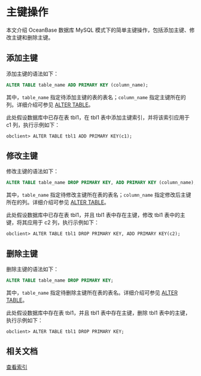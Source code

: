 # 主键操作

本文介绍 OceanBase 数据库 MySQL 模式下的简单主键操作，包括添加主键、修改主键和删除主键。

## 添加主键

添加主键的语法如下：

```sql
ALTER TABLE table_name ADD PRIMARY KEY (column_name);
```

其中，`table_name` 指定待添加主键的表的表名；`column_name` 指定主键所在的列。详细介绍可参见 [ALTER TABLE](../600.sql-statement-of-mysql-mode/1600.alter-table-of-mysql-mode.md)。

此处假设数据库中已存在表 tbl1，在 tbl1 表中添加主键索引，并将该索引应用于 c1 列，执行示例如下：

```shell
obclient> ALTER TABLE tbl1 ADD PRIMARY KEY(c1);
```

## 修改主键

修改主键的语法如下：

```sql
ALTER TABLE table_name DROP PRIMARY KEY, ADD PRIMARY KEY (column_name);
```

其中，`table_name` 指定待修改主键所在表的表名；`column_name` 指定修改后主键所在的列。详细介绍可参见 [ALTER TABLE](../600.sql-statement-of-mysql-mode/1600.alter-table-of-mysql-mode.md)。

此处假设数据库中已存在表 tbl1，并且 tbl1 表中存在主键，修改 tbl1 表中的主键，将其应用于 c2 列，执行示例如下：

```shell
obclient> ALTER TABLE tbl1 DROP PRIMARY KEY, ADD PRIMARY KEY(c2);
```

## 删除主键

删除主键的语法如下：

```sql
ALTER TABLE table_name DROP PRIMARY KEY;
```

其中，`table_name` 指定待删除主键所在表的表名。详细介绍可参见 [ALTER TABLE](../600.sql-statement-of-mysql-mode/1600.alter-table-of-mysql-mode.md)。

此处假设数据库中存在表 tbl1，并且 tbl1 表中存在主键，删除 tbl1 表中的主键，执行示例如下：

```shell
obclient> ALTER TABLE tbl1 DROP PRIMARY KEY;
```

## 相关文档

[查看索引](../../../../300.database-object-management/100.manage-object-of-mysql-mode/500.manage-indexes-of-mysql-mode/300.view-indexes-of-mysql-mode.md)
